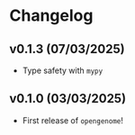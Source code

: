 # Changelog

<!--next-version-placeholder-->

## v0.1.3 (07/03/2025)

- Type safety with `mypy`

## v0.1.0 (03/03/2025)

- First release of `opengenome`!
